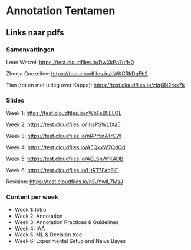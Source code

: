 # Annotation Tentamen
## Links naar pdfs
### Samenvattingen
Leon Wetzel: https://test.cloudfiles.io/DwXkPa7ufH0

Zhenja Gnezdilov: https://test.cloudfiles.io/cWKCRkDqFb2

Tian (tot en met uitleg over Kappa): https://test.cloudfiles.io/zIqQN2rkx7k

### Slides
Week 1: https://test.cloudfiles.io/nWhFsB5ELOL

Week 2: https://test.cloudfiles.io/1haPSWLfXa5

Week 3: https://test.cloudfiles.io/nRPr5nATrCW

Week 4: https://test.cloudfiles.io/A5QkxW7QdQd

Week 5: https://test.cloudfiles.io/AELSnWfK4OB

Week 6: https://test.cloudfiles.io/HtRT7Fah9iE

Revision: https://test.cloudfiles.io/nEJYwlL7MsJ

### Content per week
- Week 1: Intro
- Week 2: Annotation
- Week 3: Annotation Practices & Guidelines
- Week 4: IAA
- Week 5: ML & Decision tree
- Week 6: Experimental Setup and Naive Bayes
